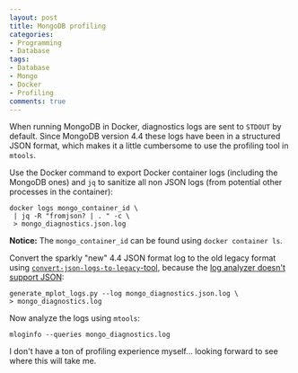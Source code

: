 ```yaml
---
layout: post
title: MongoDB profiling
categories:
- Programming
- Database
tags:
- Database
- Mongo
- Docker
- Profiling
comments: true
---
```


When running MongoDB in Docker, diagnostics logs are sent to `STDOUT` by
default. Since MongoDB version 4.4 these logs have been in a structured JSON
format, which makes it a little cumbersome to use the profiling tool in
`mtools`.

Use the Docker command to export Docker container logs (including the MongoDB
ones) and `jq` to sanitize all non JSON logs (from potential other processes in
the container):

    docker logs mongo_container_id \
     | jq -R "fromjson? | . " -c \
     > mongo_diagnostics.json.log

**Notice:** The `mongo_container_id` can be found using `docker container ls`.

Convert the sparkly "new" 4.4 JSON format log to the old legacy format using
[`convert-json-logs-to-legacy`-tool][m1], because the [log analyzer doesn't
support JSON][m2]:

    generate_mplot_logs.py --log mongo_diagnostics.json.log \
    > mongo_diagnostics.log

Now analyze the logs using `mtools`:

    mloginfo --queries mongo_diagnostics.log


I don't have a ton of profiling experience myself... looking forward to see
where this will take me.

[m1]: https://github.com/ricojf-mongodb/convert-json-logs-to-legacy
[m2]: https://github.com/rueckstiess/mtools/issues/806
[m3]: https://github.com/rueckstiess/mtools